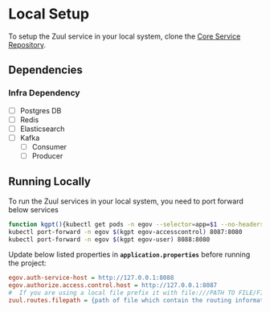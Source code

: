 # Local Setup

To setup the Zuul service in your local system, clone the [Core Service Repository](https://github.com/upyog/UPYOG/tree/master/core-services).

## Dependencies

### Infra Dependency

- [ ] Postgres DB
- [ ] Redis
- [ ] Elasticsearch
- [ ] Kafka
  - [ ] Consumer
  - [ ] Producer

## Running Locally

To run the Zuul services in your local system, you need to port forward below services

```bash
function kgpt(){kubectl get pods -n egov --selector=app=$1 --no-headers=true | head -n1 | awk '{print $1}'}
kubectl port-forward -n egov $(kgpt egov-accesscontrol) 8087:8080
kubectl port-forward -n egov $(kgpt egov-user) 8088:8080
``` 

Update below listed properties in **`application.properties`** before running the project:

```ini
egov.auth-service-host = http://127.0.0.1:8088
egov.authorize.access.control.host = http://127.0.0.1:8087
#  If you are using a local file prefix it with file:///PATH TO FILE/FILENAME
zuul.routes.filepath = {path of file which contain the routing information of each modules} 
```
